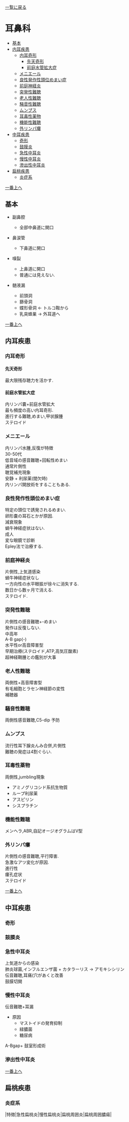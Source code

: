 [一覧に戻る](../README.md)

# 耳鼻科

* [基本](#基本)
* [内耳疾患](#内耳疾患)
    * [内耳奇形](#内耳奇形)
        * [先天奇形](#先天奇形)
        * [前庭水管拡大症](#前庭水管拡大症)
    * [メニエール](#メニエール)
    * [良性発作性頭位めまい症](#良性発作性頭位めまい症)
    * [前庭神経炎](#前庭神経炎)
    * [突発性難聴](#突発性難聴)
    * [老人性難聴](#老人性難聴)
    * [騒音性難聴](#騒音性難聴)
    * [ムンプス](#ムンプス)
    * [耳毒性薬物](#耳毒性薬物)
    * [機能性難聴](#機能性難聴)
    * [外リンパ瘻](#外リンパ瘻)
* [中耳疾患](#中耳疾患)
    * [奇形](#奇形)
    * [鼓膜炎](#鼓膜炎)
    * [急性中耳炎](#急性中耳炎)
    * [慢性中耳炎](#慢性中耳炎)
    * [滲出性中耳炎](#滲出性中耳炎)
* [扁桃疾患](#扁桃疾患)
    * [炎症系](#炎症系)


[一番上へ](#耳鼻科)
## 基本
* 副鼻腔
    * 全部中鼻道に開口
* 鼻涙管
    * 下鼻道に開口
* 嗅裂
    * 上鼻道に開口
    * 普通には見えない.

* 髄液漏
    * 前頭洞
    * 篩骨洞
    * 蝶形骨洞 ← トルコ鞍から
    * 乳突蜂巣 → 外耳道へ


[一番上へ](#耳鼻科)
## 内耳疾患
### 内耳奇形
#### 先天奇形
最大限残存聴力を活かす.
#### 前庭水管拡大症
内リンパ嚢+前庭水管拡大  
最も頻度の高い内耳奇形.  
進行する難聴,めまい,甲状腺腫  
ステロイド  

### メニエール
内リンパ水腫,反復が特徴  
30-50代  
低音域の感音難聴+回転性めまい  
通常片側性  
聴覚補充現象  
安静 + 利尿薬(間欠時)   
内リンパ開放術をすることもある.

### 良性発作性頭位めまい症
特定の頭位で誘発されるめまい.  
卵形嚢の耳石とかが原因.  
減衰現象  
蝸牛神経症状はない.  
成人  
変な眼鏡で診断  
Epley法で治療する.  

### 前庭神経炎
片側性,上気道感染  
蝸牛神経症状なし  
一方向性の水平眼振が徐々に消失する.  
数日から数ヶ月で消える.  
ステロイド.  

### 突発性難聴
片側性の感音難聴+-めまい  
発作は反復しない.  
中高年  
A-B gap(-)  
水平性or高音障害型  
早期治療(ステロイド,ATP,高気圧酸素)   
超神経鞘腫との鑑別が大事


### 老人性難聴
両側性+高音障害型  
有毛細胞とラセン神経節の変性  
補聴器

### 騒音性難聴
両側性感音難聴,C5-dip
予防

### ムンプス
流行性耳下腺炎んみ合併,片側性  
難聴の発症は4割ぐらい.  


### 耳毒性薬物
両側性,jumbling現象
* アミノグリコシド系抗生物質
* ループ利尿薬
* アスピリン
* シスプラチン

### 機能性難聴
メンヘラ,ABR,自記オージオグラムはⅤ型

### 外リンパ瘻
片側性の感音難聴,平行障害.  
急激なアツ変化が原因.  
進行性  
瘻孔症状  
ステロイド  

[一番上へ](#耳鼻科)
## 中耳疾患
### 奇形

### 鼓膜炎

### 急性中耳炎
上気道からの感染  
肺炎球菌,インフルエンザ菌 + カタラーリス → アモキシシリン  
伝音難聴,耳痛(穴があくと改善  
鼓膜切開  

### 慢性中耳炎
伝音難聴+耳漏  
* 原因
    * マストイドの発育抑制
    * 緑膿菌
    * 糖尿病

A-Bgap+
鼓室形成術

### 滲出性中耳炎



[一番上へ](#耳鼻科)
## 扁桃疾患
### 炎症系
|特徴|急性扁桃炎|慢性扁桃炎|扁桃周囲炎|扁桃周囲膿瘍|